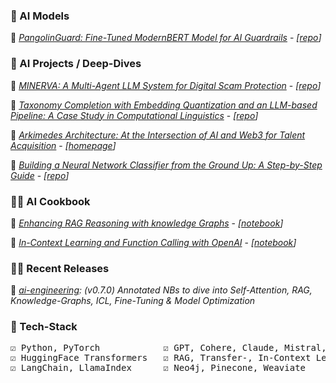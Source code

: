 ### 🤖 AI Models

📄 <a href="https://huggingface.co/blog/dcarpintero/pangolin-fine-tuning-modern-bert" target="_blank">*PangolinGuard: Fine-Tuned ModernBERT Model for AI Guardrails*</a> - *[[repo](https://github.com/dcarpintero/pangolin-guard)]*

### 🐬 AI Projects / Deep-Dives

📄 <a href="https://huggingface.co/blog/dcarpintero/minerva" target="_blank">*MINERVA: A Multi-Agent LLM System for Digital Scam Protection*</a> - *[[repo](https://github.com/dcarpintero/minerva)]*

📄 <a href="https://huggingface.co/blog/dcarpintero/taxonomy-completion" target="_blank">*Taxonomy Completion with Embedding Quantization and an LLM-based Pipeline: A Case Study in Computational Linguistics*</a> - *[[repo](https://github.com/dcarpintero/taxonomy-completion)]*

📄 <a href="https://mirror.xyz/arkimedesnetwork.eth/gpY77R1PCpq7kaIXZVHMzNgD85dM5S2SRIt3-vQszuY" target="_blank">*Arkimedes Architecture: At the Intersection of AI and Web3 for Talent Acquisition*</a> - *[[homepage](https://arkimedes.network/)]*

📄 <a href="https://huggingface.co/blog/dcarpintero/building-a-neural-network-for-image-classification" target="_blank">*Building a Neural Network Classifier from the Ground Up: A Step-by-Step Guide*</a> - *[[repo](https://github.com/dcarpintero/nn-image-classifier)]*

### 🧑‍🍳 AI Cookbook

📄 <a href="https://huggingface.co/learn/cookbook/rag_with_knowledge_graphs_neo4j" target="_blank">*Enhancing RAG Reasoning with knowledge Graphs*</a> - *[[notebook](https://colab.research.google.com/github/huggingface/cookbook/blob/main/notebooks/en/rag_with_knowledge_graphs_neo4j.ipynb)]*

📄 <a href="https://cookbook.openai.com/examples/named_entity_recognition_to_enrich_text">*In-Context Learning and Function Calling with OpenAI*</a> - *[[notebook](https://github.com/openai/openai-cookbook/blob/main/examples/Named_Entity_Recognition_to_enrich_text.ipynb)]*

### 🧙‍♂️ Recent Releases

📄 *[ai-engineering](https://github.com/dcarpintero/ai-engineering): (v0.7.0) Annotated NBs to dive into Self-Attention, RAG, Knowledge-Graphs, ICL, Fine-Tuning & Model Optimization*

### 🧮 Tech-Stack

<pre>
☑️ Python, PyTorch            ☑️ GPT, Cohere, Claude, Mistral, Llama   ☑️ LangSmith, W&B, AutoGen
☑️ HuggingFace Transformers   ☑️ RAG, Transfer-, In-Context Learning   ☑️ Fine-Tuning, Quantization
☑️ LangChain, LlamaIndex      ☑️ Neo4j, Pinecone, Weaviate             ☑️ Smart Contracts, Solidity
</pre>
